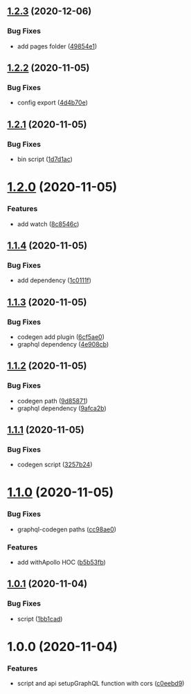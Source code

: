 ## [1.2.3](https://github.com/monx-dev/next-graphql/compare/v1.2.2...v1.2.3) (2020-12-06)


### Bug Fixes

* add pages folder ([49854e1](https://github.com/monx-dev/next-graphql/commit/49854e1bda89d08ccbcdcdc9932d12f7b601a7ce))

## [1.2.2](https://github.com/monx-dev/next-graphql/compare/v1.2.1...v1.2.2) (2020-11-05)


### Bug Fixes

* config export ([4d4b70e](https://github.com/monx-dev/next-graphql/commit/4d4b70e93ee1a72c2e3ae37f754dd576bb0512ea))

## [1.2.1](https://github.com/monx-dev/next-graphql/compare/v1.2.0...v1.2.1) (2020-11-05)


### Bug Fixes

* bin script ([1d7d1ac](https://github.com/monx-dev/next-graphql/commit/1d7d1ac8e3c7889569253b1edaa54197c49487f2))

# [1.2.0](https://github.com/monx-dev/next-graphql/compare/v1.1.4...v1.2.0) (2020-11-05)


### Features

* add watch ([8c8546c](https://github.com/monx-dev/next-graphql/commit/8c8546c084258cd829632704398405e01a511b0a))

## [1.1.4](https://github.com/monx-dev/next-graphql/compare/v1.1.3...v1.1.4) (2020-11-05)


### Bug Fixes

* add dependency ([1c0111f](https://github.com/monx-dev/next-graphql/commit/1c0111fba7a86b0757787a3dbec0d0ace349a478))

## [1.1.3](https://github.com/monx-dev/next-graphql/compare/v1.1.2...v1.1.3) (2020-11-05)


### Bug Fixes

* codegen add plugin ([6cf5ae0](https://github.com/monx-dev/next-graphql/commit/6cf5ae02f92fa04db3b5c1e8bb7444031e748646))
* graphql dependency ([4e908cb](https://github.com/monx-dev/next-graphql/commit/4e908cb5d9c95e87d7dce8a3ef467a264b8c1038))

## [1.1.2](https://github.com/monx-dev/next-graphql/compare/v1.1.1...v1.1.2) (2020-11-05)


### Bug Fixes

* codegen path ([9d85871](https://github.com/monx-dev/next-graphql/commit/9d85871781aa69191a1686a34089aab0ff047c63))
* graphql dependency ([9afca2b](https://github.com/monx-dev/next-graphql/commit/9afca2bdf0bd586efec28b40f13d3f82bfa6e2f5))

## [1.1.1](https://github.com/monx-dev/next-graphql/compare/v1.1.0...v1.1.1) (2020-11-05)


### Bug Fixes

* codegen script ([3257b24](https://github.com/monx-dev/next-graphql/commit/3257b245f0c6dedd09891aa81ec5e33042c8b2fd))

# [1.1.0](https://github.com/monx-dev/next-graphql/compare/v1.0.1...v1.1.0) (2020-11-05)


### Bug Fixes

* graphql-codegen paths ([cc98ae0](https://github.com/monx-dev/next-graphql/commit/cc98ae0371701e21723d15fa0f2e979582c2aa2b))


### Features

* add withApollo HOC ([b5b53fb](https://github.com/monx-dev/next-graphql/commit/b5b53fb6e5cf6902e5ab2371e4cfa1844cc7d667))

## [1.0.1](https://github.com/monx-dev/next-graphql/compare/v1.0.0...v1.0.1) (2020-11-04)


### Bug Fixes

* script ([1bb1cad](https://github.com/monx-dev/next-graphql/commit/1bb1cada8847d7c5f5fd724bc657b75df1df0a20))

# 1.0.0 (2020-11-04)


### Features

* script and api setupGraphQL function with cors ([c0eebd9](https://github.com/monx-dev/next-graphql/commit/c0eebd98fcf22889bebd2c8d0699c06b35e178c3))
